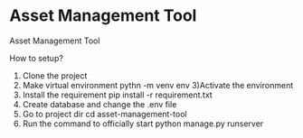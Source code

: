 # Asset Management Tool

Asset Management Tool


How to setup?

1) Clone the project
2) Make virtual environment
	pythn -m venv env
3)Activate the environment
4) Install the requirement
	pip install -r requirement.txt
5) Create database and change the .env file
6) Go to project dir cd asset-management-tool
7) Run the command to officially start
	python manage.py runserver

